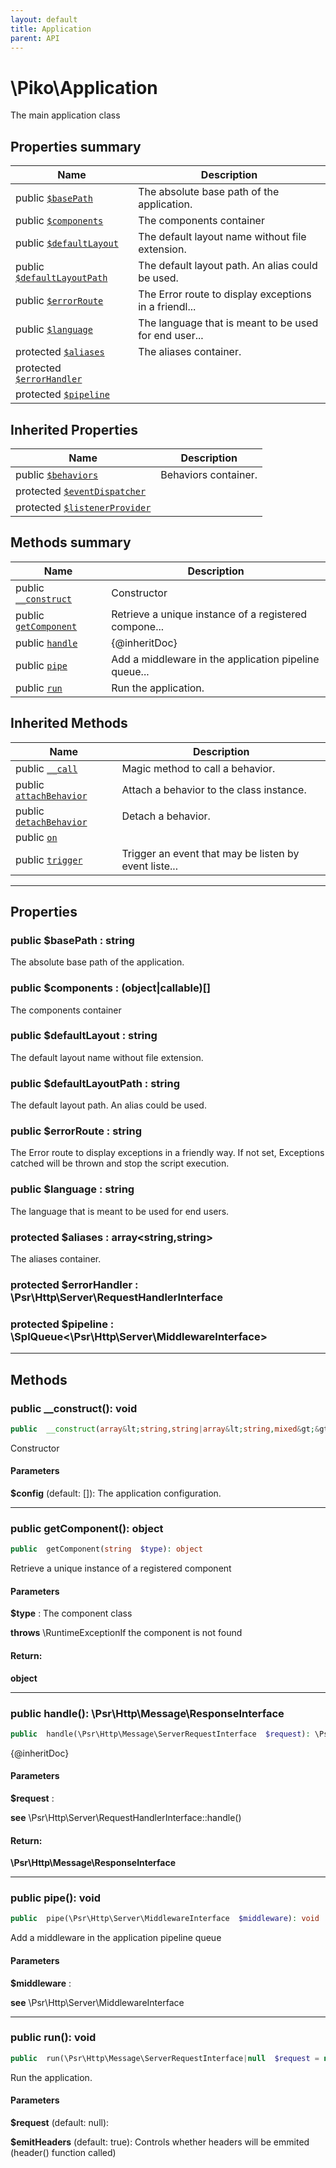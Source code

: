 ```yaml
---
layout: default
title: Application
parent: API
---
```




# \Piko\Application

The main application class








## Properties summary

| Name | Description |
|------|-------------|
| public [`$basePath`](#property_basePath) | The absolute base path of the application.  |
| public [`$components`](#property_components) | The components container  |
| public [`$defaultLayout`](#property_defaultLayout) | The default layout name without file extension.  |
| public [`$defaultLayoutPath`](#property_defaultLayoutPath) | The default layout path. An alias could be used.  |
| public [`$errorRoute`](#property_errorRoute) | The Error route to display exceptions in a friendl... |
| public [`$language`](#property_language) | The language that is meant to be used for end user... |
| protected [`$aliases`](#property_aliases) | The aliases container.  |
| protected [`$errorHandler`](#property_errorHandler) |   |
| protected [`$pipeline`](#property_pipeline) |   |

## Inherited Properties

| Name | Description |
|------|-------------|
| public [`$behaviors`](BehaviorTrait.md#property_behaviors) | Behaviors container.  |
| protected [`$eventDispatcher`](EventHandlerTrait.md#property_eventDispatcher) |   |
| protected [`$listenerProvider`](EventHandlerTrait.md#property_listenerProvider) |   |

## Methods summary

| Name | Description |
|------|-------------|
| public [`__construct`](#method___construct) | Constructor |
| public [`getComponent`](#method_getComponent) | Retrieve a unique instance of a registered compone... |
| public [`handle`](#method_handle) | {@inheritDoc}  |
| public [`pipe`](#method_pipe) | Add a middleware in the application pipeline queue... |
| public [`run`](#method_run) | Run the application.  |

## Inherited Methods

| Name | Description |
|------|-------------|
| public [`__call`](/BehaviorTrait.md#method___call) | Magic method to call a behavior.  |
| public [`attachBehavior`](/BehaviorTrait.md#method_attachBehavior) | Attach a behavior to the class instance.  |
| public [`detachBehavior`](/BehaviorTrait.md#method_detachBehavior) | Detach a behavior.  |
| public [`on`](/EventHandlerTrait.md#method_on) |   |
| public [`trigger`](/EventHandlerTrait.md#method_trigger) | Trigger an event that may be listen by event liste... |

-----


## Properties


<a name="property_basePath"></a>
### public **$basePath** : string
The absolute base path of the application.






<a name="property_components"></a>
### public **$components** : (object|callable)[]
The components container






<a name="property_defaultLayout"></a>
### public **$defaultLayout** : string
The default layout name without file extension.






<a name="property_defaultLayoutPath"></a>
### public **$defaultLayoutPath** : string
The default layout path. An alias could be used.






<a name="property_errorRoute"></a>
### public **$errorRoute** : string
The Error route to display exceptions in a friendly way.
If not set, Exceptions catched will be thrown and stop the script execution.





<a name="property_language"></a>
### public **$language** : string
The language that is meant to be used for end users.






<a name="property_aliases"></a>
### protected **$aliases** : array&lt;string,string&gt;
The aliases container.






<a name="property_errorHandler"></a>
### protected **$errorHandler** : \Psr\Http\Server\RequestHandlerInterface






<a name="property_pipeline"></a>
### protected **$pipeline** : \SplQueue&lt;\Psr\Http\Server\MiddlewareInterface&gt;





-----

## Methods




<a name="method___construct"></a>
### public **__construct()**: void

```php
public  __construct(array&lt;string,string|array&lt;string,mixed&gt;&gt;  $config = []): void
```

Constructor



#### Parameters
**$config**  (default: []):
The application configuration.






-----



<a name="method_getComponent"></a>
### public **getComponent()**: object

```php
public  getComponent(string  $type): object
```

Retrieve a unique instance of a registered component



#### Parameters
**$type** :
The component class




**throws**  \RuntimeExceptionIf the component is not found



#### Return:
**object**


-----



<a name="method_handle"></a>
### public **handle()**: \Psr\Http\Message\ResponseInterface

```php
public  handle(\Psr\Http\Message\ServerRequestInterface  $request): \Psr\Http\Message\ResponseInterface
```

{@inheritDoc}



#### Parameters
**$request** :




**see**  \Psr\Http\Server\RequestHandlerInterface::handle()



#### Return:
**\Psr\Http\Message\ResponseInterface**


-----



<a name="method_pipe"></a>
### public **pipe()**: void

```php
public  pipe(\Psr\Http\Server\MiddlewareInterface  $middleware): void
```

Add a middleware in the application pipeline queue



#### Parameters
**$middleware** :





**see**  \Psr\Http\Server\MiddlewareInterface



-----



<a name="method_run"></a>
### public **run()**: void

```php
public  run(\Psr\Http\Message\ServerRequestInterface|null  $request = null, bool  $emitHeaders = true): void
```

Run the application.



#### Parameters
**$request**  (default: null):


**$emitHeaders**  (default: true):
Controls whether headers will be emmited (header() function called)






